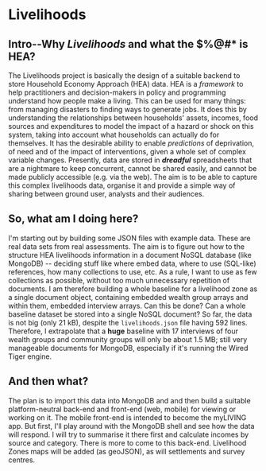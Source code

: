 # Livelihoods
## Intro--Why _Livelihoods_ and what the $%@#* is HEA?
The Livelihoods project is basically the design of a suitable backend to store Household Economy Approach (HEA) data.
HEA is a _framework_ to help practitioners and decision-makers in policy and programming understand how people make a living. This can be used for many things: from managing disasters to finding ways to generate jobs. It does this by understanding the relationships between households' assets, incomes, food sources and expenditures to model the impact of a hazard or shock on this system, taking into account what households can actually do for themselves. It has the desirable ability to enable _predictions_ of deprivation, of need and of the impact of interventions, given a whole set of complex variable changes.
Presently, data are stored in **_dreadful_** spreadsheets that are a nightmare to keep concurrent, cannot be shared easily, and cannot be made publicly accessible (e.g. via the web). The aim is to be able to capture this complex livelihoods data, organise it and provide a simple way of sharing between ground user, analysts and their audiences.
## So, what am I doing here?
I'm starting out by building some JSON files with example data. These are real data sets from real assessments. The aim is to figure out how to the structure HEA livelihoods information in a document NoSQL database (like MongoDB) -- deciding stuff like where embed data, where to use (SQL-like) references, how many collections to use, etc. As a rule, I want to use as few collections as possible, without too much unnecessary repetition of documents. I am therefore building a whole baseline for a livelihood zone as a single document object, containing embedded wealth group arrays and within them, embedded interview arrays.
Can this be done? Can a whole baseline dataset be stored into a single NoSQL document? So far, the data is not big (only 21 kB), despite the `livelihoods.json` file having 592 lines. Therefore, I extrapolate that a **huge** baseline with 17 interviews of four wealth groups and community groups will only be about 1.5 MB; still very manageable documents for MongoDB, especially if it's running the Wired Tiger engine.
## And then what?
The plan is to import this data into MongoDB and and then build a suitable platform-neutral back-end and front-end (web, mobile) for viewing or working on it. The mobile front-end is intended to become the myLIVING app.
But first, I'll play around with the MongoDB shell and see how the data will respond. I will try to summarise it there first and calculate incomes by source and category.
There is more to come to this back-end. Livelihood Zones maps will be added (as geoJSON), as will settlements and survey centres.
